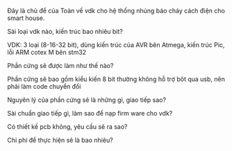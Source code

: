 Đây là chủ để của Toàn về vdk cho hệ thống nhúng báo cháy cách điện cho smart house.

Sài loại vdk nào, kiến trúc bao nhiêu bit?

VDK: 3 loại (8-16-32 bit), dùng kiến trúc của AVR bên Atmega, kiến trúc Pic, lỗi ARM cotex M bên stm32


Phần cứng sẽ được làm như thế nào?

Phần cứng sẽ bao gồm kiểu kiến 8 bit thường không hỗ trợ bôt qua usb, nên phải làm code chuyển đổi

Nguyên lý của phần cứng sẽ là những gì, giao tiếp sao?

Sài chuẩn giao tiếp gì, làm sao để nạp firm ware cho vdk?

Có thiết kế pcb không, yêu cầu sẽ ra sao?

Chi phí để thực hiện sẽ là bao nhiêu?
